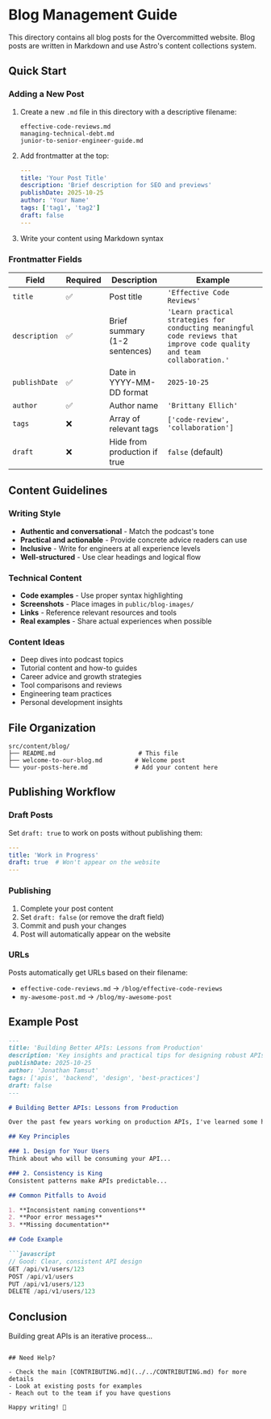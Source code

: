 # Blog Management Guide

This directory contains all blog posts for the Overcommitted website. Blog posts are written in Markdown and use Astro's content collections system.

## Quick Start

### Adding a New Post

1. Create a new `.md` file in this directory with a descriptive filename:
   ```
   effective-code-reviews.md
   managing-technical-debt.md
   junior-to-senior-engineer-guide.md
   ```

2. Add frontmatter at the top:
   ```yaml
   ---
   title: 'Your Post Title'
   description: 'Brief description for SEO and previews'
   publishDate: 2025-10-25
   author: 'Your Name'
   tags: ['tag1', 'tag2']
   draft: false
   ---
   ```

3. Write your content using Markdown syntax

### Frontmatter Fields

| Field | Required | Description | Example |
|-------|----------|-------------|---------|
| `title` | ✅ | Post title | `'Effective Code Reviews'` |
| `description` | ✅ | Brief summary (1-2 sentences) | `'Learn practical strategies for conducting meaningful code reviews that improve code quality and team collaboration.'` |
| `publishDate` | ✅ | Date in YYYY-MM-DD format | `2025-10-25` |
| `author` | ✅ | Author name | `'Brittany Ellich'` |
| `tags` | ❌ | Array of relevant tags | `['code-review', 'collaboration']` |
| `draft` | ❌ | Hide from production if true | `false` (default) |

## Content Guidelines

### Writing Style
- **Authentic and conversational** - Match the podcast's tone
- **Practical and actionable** - Provide concrete advice readers can use
- **Inclusive** - Write for engineers at all experience levels
- **Well-structured** - Use clear headings and logical flow

### Technical Content
- **Code examples** - Use proper syntax highlighting
- **Screenshots** - Place images in `public/blog-images/`
- **Links** - Reference relevant resources and tools
- **Real examples** - Share actual experiences when possible

### Content Ideas
- Deep dives into podcast topics
- Tutorial content and how-to guides
- Career advice and growth strategies
- Tool comparisons and reviews
- Engineering team practices
- Personal development insights

## File Organization

```
src/content/blog/
├── README.md                       # This file
├── welcome-to-our-blog.md         # Welcome post
└── your-posts-here.md             # Add your content here
```

## Publishing Workflow

### Draft Posts
Set `draft: true` to work on posts without publishing them:
```yaml
---
title: 'Work in Progress'
draft: true  # Won't appear on the website
---
```

### Publishing
1. Complete your post content
2. Set `draft: false` (or remove the draft field)
3. Commit and push your changes
4. Post will automatically appear on the website

### URLs
Posts automatically get URLs based on their filename:
- `effective-code-reviews.md` → `/blog/effective-code-reviews`
- `my-awesome-post.md` → `/blog/my-awesome-post`

## Example Post

```markdown
---
title: 'Building Better APIs: Lessons from Production'
description: 'Key insights and practical tips for designing robust APIs based on real-world experience building and maintaining production systems.'
publishDate: 2025-10-25
author: 'Jonathan Tamsut'
tags: ['apis', 'backend', 'design', 'best-practices']
draft: false
---

# Building Better APIs: Lessons from Production

Over the past few years working on production APIs, I've learned some hard lessons about what makes APIs truly robust and developer-friendly...

## Key Principles

### 1. Design for Your Users
Think about who will be consuming your API...

### 2. Consistency is King
Consistent patterns make APIs predictable...

## Common Pitfalls to Avoid

1. **Inconsistent naming conventions**
2. **Poor error messages**
3. **Missing documentation**

## Code Example

```javascript
// Good: Clear, consistent API design
GET /api/v1/users/123
POST /api/v1/users
PUT /api/v1/users/123
DELETE /api/v1/users/123
```

## Conclusion

Building great APIs is an iterative process...
```

## Need Help?

- Check the main [CONTRIBUTING.md](../../CONTRIBUTING.md) for more details
- Look at existing posts for examples
- Reach out to the team if you have questions

Happy writing! 📝
